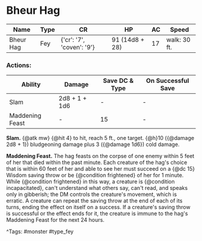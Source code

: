 # Bheur Hag

| Name | Type | CR | HP | AC | Speed |
|------|------|----|----|----|-------|
| Bheur Hag | Fey | {'cr': '7', 'coven': '9'} | 91 (14d8 + 28) | 17 | walk: 30 ft. |

### Actions:

| Ability | Damage | Save DC & Type | On Successful Save |
|---------|--------|----------------|--------------------|
| Slam | 2d8 + 1 + 1d6 | - | - |
| Maddening Feast | - | 15 | - |


**Slam.** {@atk mw} {@hit 4} to hit, reach 5 ft., one target. {@h}10 ({@damage 2d8 + 1}) bludgeoning damage plus 3 ({@damage 1d6}) cold damage.

**Maddening Feast.** The hag feasts on the corpse of one enemy within 5 feet of her that died within the past minute. Each creature of the hag's choice that is within 60 feet of her and able to see her must succeed on a {@dc 15} Wisdom saving throw or be {@condition frightened} of her for 1 minute. While {@condition frightened} in this way, a creature is {@condition incapacitated}, can't understand what others say, can't read, and speaks only in gibberish; the DM controls the creature's movement, which is erratic. A creature can repeat the saving throw at the end of each of its turns, ending the effect on itself on a success. If a creature's saving throw is successful or the effect ends for it, the creature is immune to the hag's Maddening Feast for the next 24 hours.

^Tags: #monster #type_fey